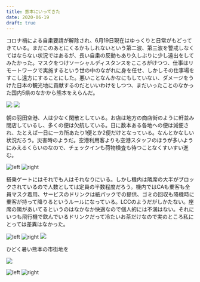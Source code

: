 ```yaml
---
title: 熊本にいってきた
date: 2020-06-19
draft: true
---
```


コロナ禍による自粛要請が解除され、6月19日現在はゆっくりと日常がもどってきている。まだこのあとにくるかもしれないという第二波、第三波を警戒しなくてはならない状況ではあるが、長い自粛の反動もあり久しぶりに少し遠出をしてみたかった。マスクをつけソーシャルディスタンスをこころがけつつ、仕事はリモートワークで実施するという世の中のながれに身を任せ、しかしその仕事場をすこし遠方にすることにした。悪いことなんかなにもしていない、ダメージをうけた日本の観光地に貢献するのだといいわけをしつつ、まだいったことのなかった国内5県のなかから熊本をえらんだ。

![](https://photos.smugmug.com/photos/i-DhQCqp7/0/922c8153/X4/i-DhQCqp7-X4.jpg)
![](https://photos.smugmug.com/photos/i-BQcDHtr/0/32ac29fe/X4/i-BQcDHtr-X4.jpg)

朝の羽田空港、人は少なく閑散としている。お店は地方の商店街のように軒並み閉店しているし、多くの便は欠航している。日に数本ある各地への便は減便され、たとえば一日に一カ所あたり1便とか2便だけとなっている。なんとかなしい状況だろう。災害時のようだ。空港利用客よりも空港スタッフのほうが多いようにみえるくらいのなので、チェックインも荷物検査も待つことなくすいすい進む。

![left](https://photos.smugmug.com/photos/i-nrrnwJ4/0/6318ac55/X4/i-nrrnwJ4-X4.jpg)
![right](https://photos.smugmug.com/photos/i-F8Qh6xJ/0/aee96dbb/X4/i-F8Qh6xJ-X4.jpg)

搭乗ゲートにはそれでも人はそれなりにいる。しかし機内は隣席の大半がブロックされているので人数としては定員の半数程度だろう。機内ではCAも乗客も全員マスク着用、サービスのドリンクは紙パックでの提供、ゴミの回収も降機時に乗客が持って降りるというルールになっている。LCCのようだがしかたない。座席の隣があいてるというのはなかなか快適なので個人的には不満はない。それにいつも飛行機で飲んでいるドリンクだって冷たいお茶だけなので実のところ私にとっては差異はなかった。

![left](https://photos.smugmug.com/photos/i-LJPwxN2/0/018b235e/X4/i-LJPwxN2-X4.jpg)
![right](https://photos.smugmug.com/photos/i-jv46Rf2/0/5c8c914e/X4/i-jv46Rf2-X4.jpg)
![](https://photos.smugmug.com/photos/i-NGjZCNz/0/e02e6a43/X4/i-NGjZCNz-X4.jpg)

ひどく暑い熊本の市街地を

![](https://photos.smugmug.com/photos/i-Phx9C9M/0/38ca0920/X4/i-Phx9C9M-X4.jpg)


![left](https://photos.smugmug.com/photos/i-6XZtxms/0/0fb41e60/X3/i-6XZtxms-X3.jpg)
![right](https://photos.smugmug.com/photos/i-GDT3kNF/0/1264e423/X3/i-GDT3kNF-X3.jpg)